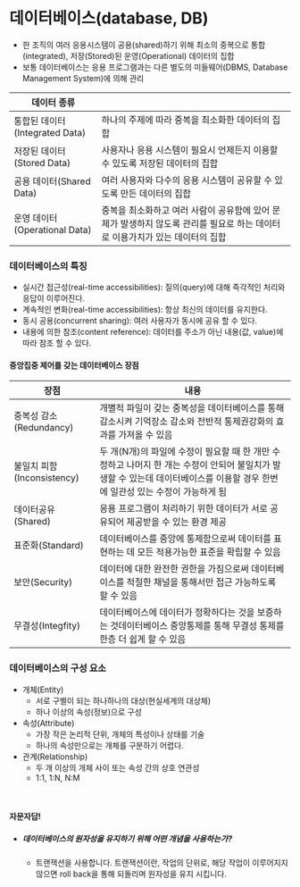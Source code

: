 # 데이터베이스(database, DB)

- 한 조직의 여러 응용시스템이 공용(shared)하기 위해 최소의 중복으로 통합(integrated), 저장(Stored)된 운영(Operational) 데이터의 집합
- 보통 데이터베이스는 응용 프로그램과는 다른 별도의 미들웨어(DBMS, Database Management System)에 의해 관리

| 데이터 종류                    |                                                              |
| ------------------------------ | ------------------------------------------------------------ |
| 통합된 데이터(Integrated Data) | 하나의 주제에 따라 중복을 최소화한 데이터의 집합             |
| 저장된 데이터(Stored Data)     | 사용자나 응용 시스템이 필요시 언제든지 이용할 수 있도록 저장된 데이터의 집합 |
| 공용 데이터(Shared Data)       | 여러 사용자와 다수의 응용 시스템이 공유할 수 있도록 만든 데이터의 집합 |
| 운영 데이터(Operational Data)  | 중복을 최소화하고 여러 사람이 공유함에 있어 문제가 발생하지 않도록 관리를 필요로 하는 데이터로 이용가치가 있는 데이터의 집합 |

### 데이터베이스의 특징

- 실시간 접근성(real-time accessibilities): 질의(query)에 대해 즉각적인 처리와 응답이 이루어진다.
- 계속적인 변화(real-time accessibilities): 항상 최신의 데이터를 유지한다.
- 동시 공용(concurrent sharing): 여러 사용자가 동시에 공유 할 수 있다.
- 내용에 의한 참조(content reference): 데이터를 주소가 아닌 내용(값, value)에 따라 참조 할 수 있다.

#### 중앙집중 제어를 갖는 데이터베이스 장점 

| 장점                       | 내용                                                         |
| -------------------------- | ------------------------------------------------------------ |
| 중복성 감소(Redundancy)    | 개별적 파일이 갖는 중복성을 데이터베이스를 통해 감소시켜 기억장소 감소와 전반적 통제권강화의 효과를 가져올 수 있음 |
| 불일치 피함(Inconsistency) | 두 개(N개)의 파일에 수정이 필요할 때 한 개만 수정하고 나머지 한 개는 수정이 안되어 불일치가 발생할 수 있는데 데이터베이스를 이용할 경우 한번에 일관성 있는 수정이 가능하게 됨 |
| 데이터공유(Shared)         | 응용 프로그램이 처리하기 위한 데이터가 서로 공유되어 제공받을 수 있는 환경 제공 |
| 표준화(Standard)           | 데이터베이스를 중앙에 통제함으로써 데이터를 표현하는 데 모든 적용가능한 표준을 확립할 수 있음 |
| 보안(Security)             | 데이터에 대한 완전한 권한을 가짐으로써 데이터베이스를 적절한 채널을 통해서만 접근 가능하도록 할 수 있음 |
| 무결성(Integfity)          | 데이터베이스에 데이터가 정확하다는 것을 보증하는 것데이터베이스 중앙통제를 통해 무결성 통제를 한층 더 쉽게 할 수 있음 |

### 데이터베이스의 구성 요소

- 개체(Entity) 
  - 서로 구별이 되는 하나하나의 대상(현실세계의 대상체)
  - 하나 이상의 속성(정보)으로 구성
- 속성(Attribute)
  - 가장 작은 논리적 단위, 개체의 특성이나 상태를 기술
  - 하나의 속성만으로는 개체를 구분하기 어렵다.
- 관계(Relationship)
  - 두 개 이상의 개체 사이 또는 속성 간의 상호 연관성
  - 1:1, 1:N, N:M

<br />

#### 자문자답!

- ##### 데이터베이스의 원자성을 유지하기 위해 어떤 개념을 사용하는가?

  - 트랜잭션을 사용합니다. 트랜잭션이란, 작업의 단위로, 해당 작업이 이루어지지 않으면 roll back을 통해 되돌리며 원자성을 유지 시킵니다.